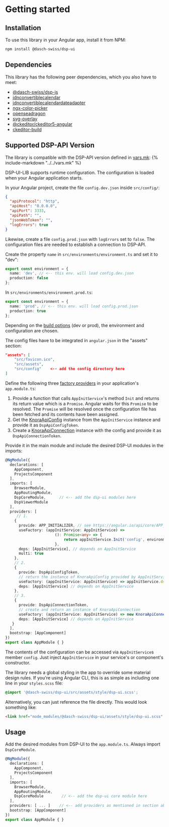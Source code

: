 # Getting started

## Installation

To use this library in your Angular app, install it from NPM:

```bash
npm install @dasch-swiss/dsp-ui
```

## Dependencies

This library has the following peer dependencies, which you also have to meet:

<!-- TODO: the following package will be renamed to @dasch-swiss/dsp-js and the list of dependencies incl. version will be added to an external matrix file -->
- [@dasch-swiss/dsp-js](https://www.npmjs.com/package/@dasch-swiss/dsp-js)
- [jdnconvertiblecalendar](https://www.npmjs.com/package/jdnconvertiblecalendar)
- [jdnconvertiblecalendardateadapter](https://www.npmjs.com/package/jdnconvertiblecalendardateadapter)
- [ngx-color-picker](https://www.npmjs.com/package/ngx-color-picker)
- [openseadragon](https://openseadragon.github.io/#download)
- [svg-overlay](https://github.com/openseadragon/svg-overlay)
- [@ckeditor/ckeditor5-angular](https://www.npmjs.com/package/@ckeditor/ckeditor5-angular)
- [ckeditor-build](http://github.com/dasch-swiss/ckeditor_custom_build)

## Supported DSP-API Version

The library is compatible with the DSP-API version defined in [vars.mk](https://github.com/dasch-swiss/dsp-ui-lib/blob/main/vars.mk): {% include-markdown "../../vars.mk" %}

DSP-UI-LIB supports runtime configuration.
The configuration is loaded when your Angular application starts.

In your Angular project, create the file `config.dev.json` inside `src/config/`:

```json
{
  "apiProtocol": "http",
  "apiHost": "0.0.0.0",
  "apiPort": 3333,
  "apiPath": "",
  "jsonWebToken": "",
  "logErrors": true
}
```

Likewise, create a file `config.prod.json` with `logErrors` set to `false`.
The configuration files are needed to establish a connection to DSP-API.

Create the property `name` in `src/environments/environment.ts` and set it to "dev":

```typescript
export const environment = {
  name: 'dev', // <-- this env. will load config.dev.json     
  production: false
};
```

In `src/environments/environment.prod.ts`:

```typescript
export const environment = {
  name: 'prod', // <-- this env. will load config.prod.json
  production: true
};
```

Depending on the [build options](https://angular.io/guide/build#configuring-application-environments) (dev or prod),
the environment and configuration are chosen.

The config files have to be integrated in `angular.json` in the "assets" section:

```json
"assets": [
    "src/favicon.ico",
    "src/assets",
    "src/config"    <-- add the config directory here
]
```

Define the following three [factory providers](https://angular.io/guide/dependency-injection-providers#using-factory-providers) in your application's `app.module.ts`:

 1. Provide a function that calls `AppInitService`'s method `Init` and returns its return value which is a `Promise`.
   Angular waits for this `Promise` to be resolved.
   The `Promise` will be resolved once the configuration file has been fetched and its contents have been assigned.
 1. Get the [KnoraApiConfig](https://www.npmjs.com/package/@dasch-swiss/dsp-js) instance from the `AppInitService` instance and provide it as `DspApiConfigToken`.
 1. Create a [KnoraApiConnection](https://www.npmjs.com/package/@dasch-swiss/dsp-js) instance with the config and provide it as `DspApiConnectionToken`.  

Provide it in the main module and include the desired DSP-UI modules in the imports:

```typescript
@NgModule({
  declarations: [
    AppComponent,
    ProjectsComponent
  ],
  imports: [
    BrowserModule,
    AppRoutingModule,
    DspCoreModule,      // <-- add the dsp-ui modules here
    DspViewerModule
  ],
  providers: [
     // 1.
    {
      provide: APP_INITIALIZER, // see https://angular.io/api/core/APP_INITIALIZER
      useFactory: (appInitService: AppInitService) =>
                      (): Promise<any> => {
                          return appInitService.Init('config', environment);
                      },
      deps: [AppInitService], // depends on AppInitService
      multi: true
    },
    // 2.
    {
      provide: DspApiConfigToken,
      // return the instance of KnoraApiConfig provided by AppInitService  
      useFactory: (appInitService: AppInitService) => appInitService.dspApiConfig,
      deps: [AppInitService] // depends on AppInitService
    },
    // 3.
    {
      provide: DspApiConnectionToken,
      // create and return an instance of KnoraApiConnection
      useFactory: (appInitService: AppInitService) => new KnoraApiConnection(appInitService.dspApiConfig),
      deps: [AppInitService] // depends on AppInitService
   }
  ],
  bootstrap: [AppComponent]
})
export class AppModule { }
```

The contents of the configuration can be accessed via `AppInitService`s member `config`.
Just inject `AppInitService` in your service's or component's constructor.

The library needs a global styling in the app to override some material design rules.
If you're using Angular CLI, this is as simple as including one line in your `styles.scss` file:

```css
@import '@dasch-swiss/dsp-ui/src/assets/style/dsp-ui.scss';
```

Alternatively, you can just reference the file directly. This would look something like:

```html
<link href="node_modules/@dasch-swiss/dsp-ui/assets/style/dsp-ui.scss" rel="stylesheet">
```

## Usage
<!-- TODO: add the modules to app.modules and use them as usual  -->
<!-- app.modules -->
Add the desired modules from DSP-UI to the `app.module.ts`.
Always import `DspCoreModule`.

```typescript
@NgModule({
  declarations: [
    AppComponent,
    ProjectsComponent
  ],
  imports: [
    BrowserModule,
    AppRoutingModule,
    DspCoreModule        // <-- add the dsp-ui core module here
  ],
  providers: [ ... ]    // <-- add providers as mentioned in section above
  bootstrap: [AppComponent]
})
export class AppModule { }
```
